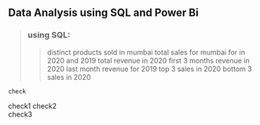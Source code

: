 ## Data Analysis using SQL and Power Bi

> ### using SQL:
>> distinct products sold in mumbai
>> total sales for mumbai for in 2020 and 2019
>> total revenue in 2020
>> first 3 months revenue in 2020
>> last month revenue for 2019
>> top 3 sales in 2020
>> bottom 3 sales in 2020

```
check
```
check1 
check2  
check3
